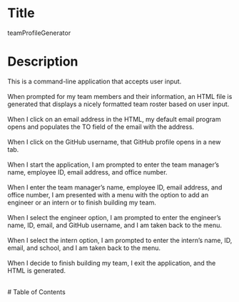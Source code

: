 # Title

teamProfileGenerator

# Description
<p>
This is a command-line application that accepts user input.<br><br>
When prompted for my team members and their information,
 an HTML file is generated that displays a nicely formatted team roster based on user input.<br><br>
When I click on an email address in the HTML, 
 my default email program opens and populates the TO field of the email with the address.<br><br>
When I click on the GitHub username,
 that GitHub profile opens in a new tab.<br><br>
When I start the application,
 I am prompted to enter the team manager’s name, employee ID, email address, and office number.<br><br>
When I enter the team manager’s name, employee ID, email address, and office number,
 I am presented with a menu with the option to add an engineer or an intern or to finish building my team.<br><br>
When I select the engineer option,
 I am prompted to enter the engineer’s name, ID, email, and GitHub username, and I am taken back to the menu.<br><br>
When I select the intern option,
 I am prompted to enter the intern’s name, ID, email, and school, and I am taken back to the menu.<br><br>
When I decide to finish building my team,
 I exit the application, and the HTML is generated.<br><br>
 </p>
# Table of Contents

